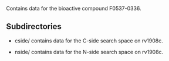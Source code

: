 Contains data for the bioactive compound F0537-0336.

## Subdirectories

- cside/ contains data for the C-side search space on rv1908c.

- nside/ contains data for the N-side search space on rv1908c.

